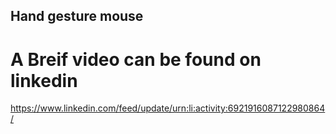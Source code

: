 ## Hand gesture mouse 
# A Breif video can be found on linkedin
https://www.linkedin.com/feed/update/urn:li:activity:6921916087122980864/
